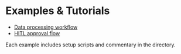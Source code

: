 # Examples & Tutorials

- [Data processing workflow](../examples/data-processing)
- [HITL approval flow](../examples/hitl)

Each example includes setup scripts and commentary in the directory.
